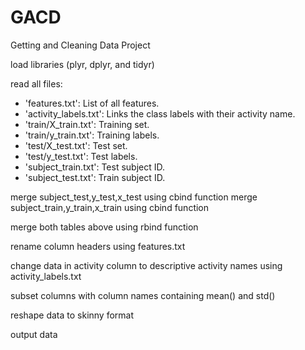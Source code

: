 # GACD
Getting and Cleaning Data Project

load libraries (plyr, dplyr, and tidyr)

read all files:
- 'features.txt': List of all features.
- 'activity_labels.txt': Links the class labels with their activity name.
- 'train/X_train.txt': Training set.
- 'train/y_train.txt': Training labels.
- 'test/X_test.txt': Test set.
- 'test/y_test.txt': Test labels.
- 'subject_train.txt': Test subject ID.
- 'subject_test.txt': Train subject ID.

merge subject_test,y_test,x_test using cbind function
merge subject_train,y_train,x_train using cbind function

merge both tables above using rbind function

rename column headers using features.txt

change data in activity column to descriptive activity names using activity_labels.txt

subset columns with column names containing mean() and std()

reshape data to skinny format

output data
